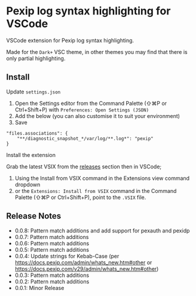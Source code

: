 # Pexip log syntax highlighting for VSCode

VSCode extension for Pexip log syntax highlighting.  
 
Made for the `Dark+` VSC theme, in other themes you may find that there is only partial highlighting.

## Install  

Update `settings.json` 

1. Open the Settings editor from the Command Palette (⇧⌘P or Ctrl+Shift+P) with `Preferences: Open Settings (JSON)`
2. Add the below (you can also customise it to suit your environment)
3. Save 

```
"files.associations": {
	"**/diagnostic_snapshot_*/var/log/**.log*": "pexip"
}
```
 
Install the extension 

Grab the latest VSIX from the [releases](https://github.com/darrengoulden/vsc-pexiplogs-extension/releases) section then in VSCode;
1. Using the Install from VSIX command in the Extensions view command dropdown
2. or the `Extensions: Install from VSIX` command in the Command Palette (⇧⌘P or Ctrl+Shift+P), point to the `.VSIX` file.  

## Release Notes  

* 0.0.8: Pattern match additions and add support for pexauth and pexidp
* 0.0.7: Pattern match additions
* 0.0.6: Pattern match additions
* 0.0.5: Pattern match additions
* 0.0.4: Update strings for Kebab-Case (per https://docs.pexip.com/admin/whats_new.htm#other or https://docs.pexip.com/v29/admin/whats_new.htm#other)
* 0.0.3: Pattern match additions
* 0.0.2: Pattern match additions
* 0.0.1: Minor Release
